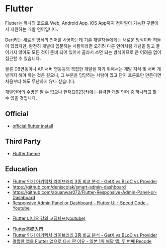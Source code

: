 # Flutter

Flutter는 하나의 코드로 Web, Android App, iOS App까지 컴파일이 가능한 구글에서 지원하는 개발 언어입니다. 

Dart라는 새로운 방식의 언어를 사용하는데 기존 개발자들에게는 새로운 방식이라 허들이 있겠지만, 
완전히 개발에 입문하는 사람이라면 오히려 다른 언어처럼 개념을 알고 들어가지 않아도 모든 것이 준비 되어 있어서 골라서 쓰면 되는 방식이므로 큰 어려움 없이 접근할 수 있습니다. 

물론 DB연동이나 API서버 연동등의 복잡한 개발을 하기 위해서는 개발 지식 및 서버 개발까지 해야 하는 것은 같으나, 그 부분을 담당하는 사람이 있고 단지 프론트만 만든다면 처음부터 해도 무난하지 않나 싶습니다. 

개발언어의 수명은 알 수 없으나 현재(2023년)에는 유력한 개발 언어 중 하나라고 할 수 있을 것입니다. 

## Official

* [official flutter install](https://docs.flutter.dev/get-started/install)

## Third Party

* [Flutter theme](https://flutterawesome.com/a-flutter-app-used-as-patient-monitoring-such-as-medicine-intake-reminder-and-schedulled-activities/)

## Education

- [Flutter 인기 아키텍처 라이브러리 3종 비교 분석 - GetX vs BLoC vs Provider](https://engineering.linecorp.com/ko/blog/flutter-architecture-getx-bloc-provider)
- https://github.com/deniscolak/smart-admin-dashboard
- https://github.com/abuanwar072/Flutter-Responsive-Admin-Panel-or-Dashboard
- [Responsive Admin Panel or Dashboard - Flutter UI - Speed Code - Youtube](https://www.youtube.com/watch?v=_uOgXpEHNbc)
* [Flutter 비디오 강의 코딩쉐프(youtube)](https://www.youtube.com/@codingchef)
- [Flutter基礎入門](https://zenn.dev/kboy/books/ca6a9c93fd23f3/viewer/5232dc)
- [Flutter 인기 아키텍처 라이브러리 3종 비교 분석 - GetX vs BLoC vs Provider](https://engineering.linecorp.com/ko/blog/flutter-architecture-getx-bloc-provider)
- [멀쩡한 앱을 Flutter 앱으로 다시 짠 이유 - 일본 1위 배달 앱, 두 번째 Recode](https://engineering.linecorp.com/ko/blog/demaecan-2nd-recode-kmm-to-flutter)
